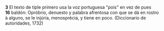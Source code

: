 **3** El texto de tiple primero usa la voz portuguesa "pois" en vez de
pues\
**16** baldón: Opróbrio, denuesto y palabra afrentosa con que se dá en
rostro à alguno, se le injúria, menosprécia, y tiene en poco.
(Diccionario de autoridades, 1732)
